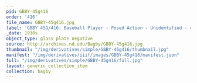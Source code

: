 ```yaml
---
pid: GBBY-45g416
order: '416'
file_name: GBBY-45g416.jpg
label: 'GBBY 45G/416: Baseball Player - Posed Action - Unidentified - c1930s'
_date: 1930s
object_type: glass plate negative
source: http://archives.nd.edu/Bagby/GBBY-45g416.jpg
thumbnail: "/img/derivatives/simple/GBBY-45g416/thumbnail.jpg"
manifest: "/img/derivatives/iiif/images/GBBY-45g416/manifest.json"
full: "/img/derivatives/simple/GBBY-45g416/full.jpg"
layout: generic_collection_item
collection: bagby
---
```

